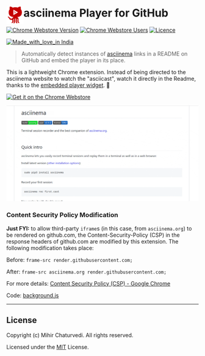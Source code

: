 # <img src="assets/icon.png" width="45" align="left"> asciinema Player for GitHub

[![Chrome Webstore Version](https://img.shields.io/chrome-web-store/v/mkllmpcfhjcbkmegdpnaemhpdddffhil.svg)](https://chrome.google.com/webstore/detail/asciinema-player-for-gith/mkllmpcfhjcbkmegdpnaemhpdddffhil)
[![Chrome Webstore Users](https://img.shields.io/chrome-web-store/users/mkllmpcfhjcbkmegdpnaemhpdddffhil.svg)](https://chrome.google.com/webstore/detail/asciinema-player-for-gith/mkllmpcfhjcbkmegdpnaemhpdddffhil)
[![Licence](https://img.shields.io/badge/License-MIT-yellow.svg)](LICENSE)

[![Made_with_love_in India](https://madewithlove.org.in/badge.svg)](https://madewithlove.org.in/)

> Automatically detect instances of [asciinema](https://asciinema.org) links in a README on GitHub and embed the player in its place.

This is a lightweight Chrome extension. Instead of being directed to the asciinema website to watch the "asciicast", watch it directly in the Readme, thanks to the [embedded player widget](https://asciinema.org/docs/embedding). 🎉

<a href='https://chrome.google.com/webstore/detail/asciinema-player-for-gith/mkllmpcfhjcbkmegdpnaemhpdddffhil?utm_campaign=PartBadge'><img alt='Get it on the Chrome Webstore' src='https://developer.chrome.com/webstore/images/ChromeWebStore_BadgeWBorder_v2_206x58.png' height="58px"/></a>

![Demo](assets/demo.gif)

### Content Security Policy Modification

**Just FYI:** to allow third-party `iframe`s (in this case, from `asciinema.org`) to be rendered on github.com, the Content-Security-Policy (CSP) in the response headers of github.com are modified by this extension. The following modification takes place:

Before: `frame-src render.githubusercontent.com;`

After: `frame-src asciinema.org render.githubusercontent.com;`

For more details: [Content Security Policy (CSP) - Google Chrome](https://developer.chrome.com/extensions/contentSecurityPolicy)

Code: [background.js](src/background.js)

---

## License

Copyright (c) Mihir Chaturvedi. All rights reserved.

Licensed under the [MIT](LICENSE) License.
